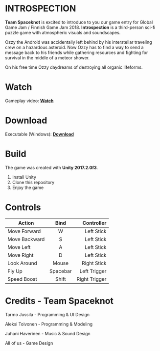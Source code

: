 
# INTROSPECTION

**Team Spaceknot** is excited to introduce to you our game entry for Global Game Jam / Finnish Game Jam 2018. **Introspection** is a third-person sci-fi puzzle game with atmospheric visuals and soundscapes.

Ozzy the Android was accidentally left behind by his interstellar traveling crew on a hazardous asteroid. Now Ozzy has to find a way to send a message back to his friends while gathering resources and fighting for survival in the middle of a meteor shower. 

On his free time Ozzy daydreams of destroying all organic lifeforms.

# Watch

Gameplay video: [**Watch**](https://www.youtube.com/watch?v=THNOQzAbl80)

# Download

Executable (Windows): [**Download**](https://ggj.s3.amazonaws.com/games/2018/01/184589/exec/Ds9JY/Introspection_180128_0.7z)

# Build

The game was created with **Unity 2017.2.0f3**.

 1. Install Unity
 2. Clone this repository
 3. Enjoy the game

# Controls

| Action        | Bind           | Controller  |
| ------------- |:-------------:| -----:|
| Move Forward     | W | Left Stick |
| Move Backward     | S | Left Stick |
| Move Left | A | Left Stick |
| Move Right | D | Left Stick |
| Look Around | Mouse | Right Stick |
| Fly Up | Spacebar | Left Trigger |
| Speed Boost | Shift | Right Trigger |


# Credits - Team Spaceknot

Tarmo Jussila - Programming & UI Design

Aleksi Toivonen - Programming & Modeling

Juhani Haverinen - Music & Sound Design

All of us - Game Design
